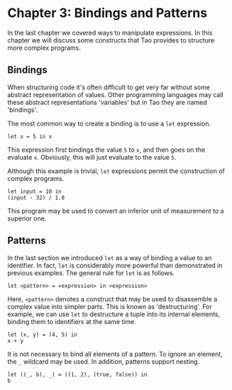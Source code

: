 # Chapter 3: Bindings and Patterns

In the last chapter we covered ways to manipulate expressions. In this chapter
we will discuss some constructs that Tao provides to structure more complex
programs.

## Bindings

When structuring code it's often difficult to get very far without some abstract
representation of values. Other programming languages may call these abstract
representations 'variables' but in Tao they are named 'bindings'.

The most common way to create a binding is to use a `let` expression.

```
let x = 5 in x
```

This expression first bindings the value `5` to `x`, and then goes on the
evaluate `x`. Obviously, this will just evaluate to the value `5`.

Although this example is trivial, `let` expressions permit the construction of
complex programs.

```
let input = 10 in
(input - 32) / 1.8
```

This program may be used to convert an inferior unit of measurement to a
superior one.

## Patterns

In the last section we introduced `let` as a way of binding a value to an
identifier. In fact, `let` is considerably more powerful than demonstrated in
previous examples. The general rule for `let` is as follows.

```
let <pattern> = <expression> in <expression>
```

Here, `<pattern>` denotes a construct that may be used to disassemble a complex
value into simpler parts. This is known as 'destructuring'. For example, we can
use `let` to destructure a tuple into its internal elements, binding them to
identifiers at the same time.

```
let (x, y) = (4, 5) in
x + y
```

It is not necessary to bind all elements of a pattern. To ignore an element, the
`_` wildcard may be used. In addition, patterns support nesting.

```
let ((_, b), _) = ((1, 2), (true, false)) in
b
```
